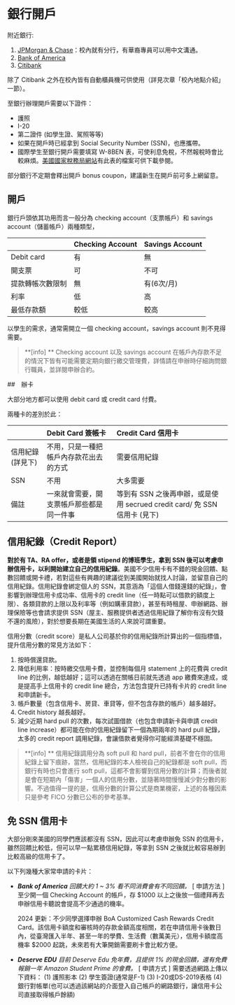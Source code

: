 # 銀行開戶

附近銀行:
1. [JPMorgan & Chase](https://www.chase.com/)：校內就有分行，有華裔專員可以用中文溝通。
2. [Bank of America](https://www.bankofamerica.com/)
3. [Citibank](https://online.citi.com/US/login.do)

除了 Citibank 之外在校內皆有自動櫃員機可供使用（詳見次章「校內地點介紹」一節）。

至銀行辦理開戶需要以下證件：
- 護照
- I-20
- 第二證件 (如學生證、駕照等等)
- 如果在開戶時已經拿到 Social Security Number (SSN)，也應攜帶。
- 國際學生至銀行開戶需要填寫 W-8BEN 表，可使利息免稅，不然報稅時會比較麻煩。[美國國家稅務局網站](http://www.irs.gov)有此表的檔案可供下載參閱。

部分銀行不定期會釋出開戶 bonus coupon，建議新生在開戶前可多上網留意。


## 開戶

銀行戶頭依其功用而言一般分為 checking account（支票帳戶）和 savings account（儲蓄帳戶）兩種類型，

|        | Checking Account | Savings Account  | 
| :---   | :---       | :--- | 
| Debit card   | 有        | 無 |
| 開支票 | 可      | 不可   |
| 提款轉帳次數限制  | 無        | 有(6次/月)   |
| 利率   | 低    | 高     |
|最低存款額 | 較低 | 較高 |


以學生的需求，通常需開立一個 checking account，savings account 則不見得需要。

> **[info] **
> Checking account 以及 savings account 在帳戶內存款不足的情況下皆有可能需要定期向銀行繳交管理費，詳情請在申辦時仔細詢問銀行職員，並詳閱申辦合約。


##　辦卡

大部分地方都可以使用 debit card 或 credit card 付費。

兩種卡的差別於此：

|        | Debit Card 簽帳卡 | Credit Card 信用卡 | 
| :---   | :---       | :--- | 
| 信用紀錄(詳見下)| 不用，只是一種把帳戶內存款花出去的方式 | 需要信用紀錄 |
| SSN  | 不用      | 大多需要   |
| 備註 | 一來就會需要，開支票帳戶那些都是同一件事 | 等到有 SSN 之後再申辦，或是使用 secrued credit card/ 免 SSN 信用卡 (見下)|

## 信用紀錄（Credit Report）

**對於有 TA、RA offer，或者是領 stipend 的博班學生，拿到 SSN 後可以考慮申辦信用卡，以利開始建立自己的信用紀錄**。美國不少信用卡有不錯的現金回饋、點數回饋或開卡禮，若對這些有興趣的建議從到美國開始就找人討論，並留意自己的信用紀錄。信用紀錄會綁定個人的 SSN，其意涵為「這個人借錢還錢的紀錄」，會影響到辦理信用卡成功率、信用卡的 credit line（任一時點可以借款的額度上限）、各類貸款的上限以及利率等（例如購車貸款），甚至有時租屋、申辦網路、辦理保險等也會請求提供 SSN（屋主、服務提供者透過信用紀錄了解你有沒有欠錢不還的風險），對於想要長期在美國生活的人來說可謂重要。

信用分數（credit score）是私人公司基於你的信用紀錄所計算出的一個指標值，提升信用分數的常見方法如下：
1. 按時償還貸款。
2. 降低利用率：按時繳交信用卡費，並控制每個月 statement 上的花費與 credit line 的比例，越低越好；這可以透過在關帳日前就先透過 app 繳費來達成，或是提高手上信用卡的 credit line 總合，方法包含提升已持有卡片的 credit line 和申請新卡。
3. 帳戶數量（包含信用卡、房貸、車貸等，但不包含存款的帳戶）越多越好。
4. Credit history 越長越好。
5. 減少近期 hard pull 的次數，每次試圖借款（也包含申請新卡與申請 credit line increase）都可能在你的信用紀錄留下一個為期兩年的 hard pull 紀錄，太多的 credit report 調用紀錄，會讓借款者覺得你可能經濟基礎不穩固。

> **[info] **
> 信用紀錄調用分為 soft pull 和 hard pull，前者不會在你的信用紀錄上留下痕跡，當然，信用紀錄的本人檢視自己的紀錄都是 soft pull，而銀行有時也只會進行 soft pull，這都不會影響到信用分數的計算；而後者就是會在短期內「傷害」一個人的信用分數，並隨著時間慢慢減少對分數的影響。不過值得一提的是，信用分數的計算公式是商業機密，上述的各種因素只是參考 FICO 分數已公布的參考基準。



## 免 SSN 信用卡
大部分剛來美國的同學們應該都沒有 SSN，因此可以考慮申辦免 SSN 的信用卡，雖然回饋比較低，但可以早一點累積信用紀錄，等拿到 SSN 之後就比較容易辦到比較高級的信用卡了。

以下列幾種大家常申請的卡片：
-   ***Bank of America***
    *回饋大約 1 ~ 3% 看不同消費會有不同回饋。*
    [ 申請方法 ]
    至少開一個 Checking Account 的帳戶，存 $1000 以上之後放一個禮拜再去申辦信用卡聽說會提高不少通過的機率。

    2024 更新：不少同學選擇申辦 BoA Customized Cash Rewards Credit Card。該信用卡額度和審核時的存款金額高度相關，若在申請信用卡後數日內，從臺灣匯入半年、甚至一年的學費、生活費（數萬美元），信用卡額度高機率 $2000 起跳，未來若有大筆開銷需要刷卡會比較方便。

-   ***Deserve EDU***
    *目前 Deserve Edu 免年費，且提供 1% 的現金回饋，還有免費報銷一年 Amazon Student Prime 的會費。*
    [ 申請方式 ]
    需要透過網路上傳以下資料：
    (1) 護照影本
    (2) 學生簽證(通常是F-1)
    (3) I-20或DS-2019表格
    (4) 銀行對帳單(也可以透過該網站的介面登入自己帳戶的網路銀行，讓信用卡公司直接取得帳戶餘額)
